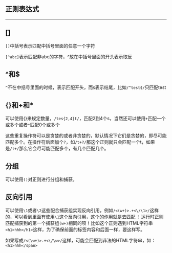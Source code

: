 ## 正则表达式

---

## []

`[]`中括号表示匹配中括号里面的任意一个字符

`[^abc]`表示匹配非abc的字符，^放在中括号里面的开头表示取反

## ^和$

`^`不在中括号里面的时候，表示匹配开头，而`$`表示结尾，比如`/^test$/`只匹配test

## {}和+和*

可以使用{}来规定数量，`/tes{2,4}t/`，匹配2到4个s，当然还可以使用`+`匹配一个或多个或者`*`匹配0个或多个

这些重复操作符可以是贪婪的或者非贪婪的，默认情况下它们是贪婪的，即尽可能匹配多个。在操作符后面加个`?`，如`/t+?/`那这个正则就只会匹配一个t，如果是`/t+/`那么它会尽可能匹配多个，有几个匹配几个。

## 分组

可以使用`()`对正则进行分组和捕获。

## 反向引用

可以使用`\1`或者`\2`这些配合捕获组实现反向引用，例如`/<(w+)>.+<\/\1>/`这样的，可以看到里面有使用`\1`这个反向引用，这个的作用就是去匹配 ！运行时正则匹配捕获到的第一个捕获组`(w+)`相同的项！比如这个正则遇到HTML字符串`<h1>hhh</h1>`这样，为了确保前面的标签内容和后面一样，要这样写。

如果写成`/<(\w+)>.+<\/\w>/`这样，可能会匹配到非法的HTML字符串，如：`<h1>hhh</span>`


